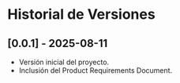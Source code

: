 # Historial de Versiones

## [0.0.1] - 2025-08-11

- Versión inicial del proyecto.
- Inclusión del Product Requirements Document.

